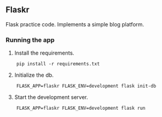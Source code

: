 ## Flaskr

Flask practice code. Implements a simple blog platform.

### Running the app

1. Install the requirements.

```
    pip install -r requirements.txt
```

2. Initialize the db.

```
    FLASK_APP=flaskr FLASK_ENV=development flask init-db
```

3. Start the development server.

```
    FLASK_APP=flaskr FLASK_ENV=development flask run
```